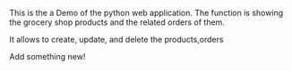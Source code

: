 This is the a Demo of the python web application. The function is showing the grocery shop products and the related orders of them.

It allows to create, update, and delete the products,orders

Add something new!